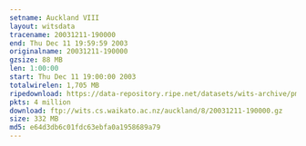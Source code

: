 ```yaml
---
setname: Auckland VIII
layout: witsdata
tracename: 20031211-190000
end: Thu Dec 11 19:59:59 2003
originalname: 20031211-190000
gzsize: 88 MB
len: 1:00:00
start: Thu Dec 11 19:00:00 2003
totalwirelen: 1,705 MB
ripedownload: https://data-repository.ripe.net/datasets/wits-archive/pma/long/auck/8//20031211-190000.gz
pkts: 4 million
download: ftp://wits.cs.waikato.ac.nz/auckland/8/20031211-190000.gz
size: 332 MB
md5: e64d3db6c01fdc63ebfa0a1958689a79
---
```

